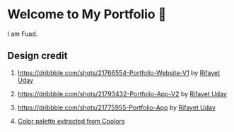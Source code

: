 # Welcome to My Portfolio 👋

I am Fuad.

## Design credit

1. https://dribbble.com/shots/21766554-Portfolio-Website-V1 by [Rifayet Uday](https://dribbble.com/abc)

2. https://dribbble.com/shots/21793432-Portfolio-App-V2 by [Rifayet Uday](https://dribbble.com/abc)

3. https://dribbble.com/shots/21775955-Portfolio-App by [Rifayet Uday](https://dribbble.com/abc)

4. [Color palette extracted from Coolors](https://coolors.co/8285d3-aadbd8-585858-ffc366-efb0ff-000000)

